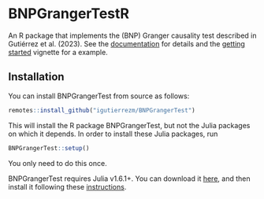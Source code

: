 # BNPGrangerTestR

<!-- badges: start -->
<!-- badges: end -->

An R package that implements the (BNP) Granger causality test described in 
Gutiérrez et al. (2023). See the 
[documentation](https://igutierrezm.github.io/BNPGrangerTest/index.html) 
for details and the 
[getting started](https://igutierrezm.github.io/BNPGrangerTest/articles/getting_started.html) 
vignette for a example.

## Installation

You can install BNPGrangerTest from source as follows:

```r
remotes::install_github("igutierrezm/BNPGrangerTest")
```

This will install the R package BNPGrangerTest, but not the Julia packages on
which it depends. In order to install these Julia packages, run

```r
BNPGrangerTest::setup()
```

You only need to do this once.

BNPGrangerTest requires Julia v1.6.1+. You can download it 
[here](https://julialang.org/downloads/), 
and then install it following these 
[instructions](https://julialang.org/downloads/platform/).
